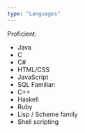 ```yaml
---
type: "Languages"
---
```


Proficient:
* Java
* C
* C#
* HTML/CSS
* JavaScript
* SQL
Familiar:
* C++
* Haskell
* Ruby
* Lisp / Scheme family
* Shell scripting
